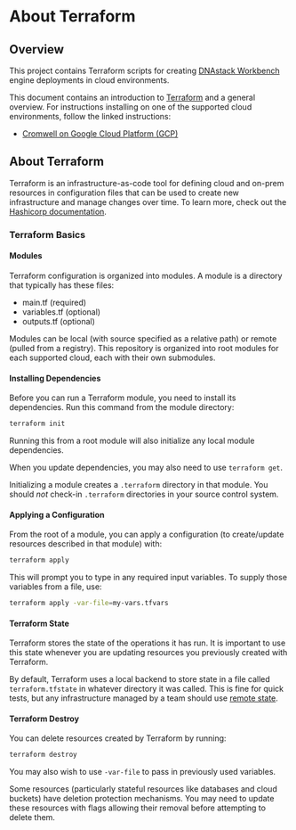 # About Terraform

## Overview
This project contains Terraform scripts for creating [DNAstack Workbench](https://workbench.dnastack.com) engine
deployments in cloud environments.

This document contains an introduction to [Terraform](https://www.terraform.io/) and a general overview. For instructions installing on
one of the supported cloud environments, follow the linked instructions:
* [Cromwell on Google Cloud Platform (GCP)](gcp/README.md)

## About Terraform
Terraform is an infrastructure-as-code tool for defining cloud and on-prem resources in configuration files
that can be used to create new infrastructure and manage changes over time. To learn more, check out the
[Hashicorp documentation](https://developer.hashicorp.com/terraform/intro).

### Terraform Basics

#### Modules
Terraform configuration is organized into modules. A module is a directory that typically has these files:
* main.tf (required)
* variables.tf (optional)
* outputs.tf (optional)

Modules can be local (with source specified as a relative path) or remote (pulled from a registry). This repository
is organized into root modules for each supported cloud, each with their own submodules.

#### Installing Dependencies
Before you can run a Terraform module, you need to install its dependencies. Run this command from the module directory:
```bash
terraform init
```

Running this from a root module will also initialize any local module dependencies.

When you update dependencies, you may also need to use `terraform get`.

Initializing a module creates a `.terraform` directory in that module. You should _not_ check-in `.terraform`
directories in your source control system.

#### Applying a Configuration
From the root of a module, you can apply a configuration (to create/update resources described in that module) with:
```bash
terraform apply
```

This will prompt you to type in any required input variables. To supply those variables from a file, use:
```bash
terraform apply -var-file=my-vars.tfvars
```

#### Terraform State
Terraform stores the state of the operations it has run. It is important to use this state whenever you are updating
resources you previously created with Terraform.

By default, Terraform uses a local backend to store state in a file called `terraform.tfstate` in whatever directory
it was called. This is fine for quick tests, but any infrastructure managed by a team should use
[remote state](https://developer.hashicorp.com/terraform/language/state/remote).

#### Terraform Destroy
You can delete resources created by Terraform by running:
```bash
terraform destroy
```

You may also wish to use `-var-file` to pass in previously used variables.

Some resources (particularly stateful resources like databases and cloud buckets) have deletion protection mechanisms.
You may need to update these resources with flags allowing their removal before attempting to delete them.